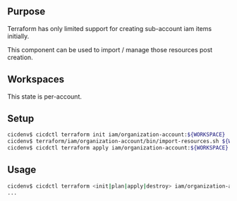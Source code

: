 ## Purpose
Terraform has only limited support for creating sub-account iam items initially.

This component can be used to import / manage those resources post creation.

## Workspaces
This state is per-account.

## Setup
```bash
cicdenv$ cicdctl terraform init iam/organization-account:${WORKSPACE}
cicdenv$ terraform/iam/organization-account/bin/import-resources.sh ${WORKSPACE}
cicdenv$ cicdctl terraform apply iam/organization-account:${WORKSPACE}
```

## Usage
```bash
cicdenv$ cicdctl terraform <init|plan|apply|destroy> iam/organization-account:${WORKSPACE}
...
```
